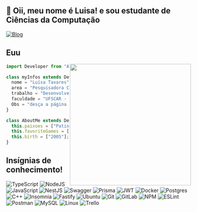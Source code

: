 ## 💜 Oii, meu nome é <strong>Luisa!</strong> e sou estudante de Ciências da Computação

[![Blog](https://img.shields.io/badge/LinkedIn-0077B5?style=for-the-badge&logo=linkedin&logoColor=white)](https://www.linkedin.com/in/luisatav/)

## Euu

<img align="right" width="330" src="https://media.giphy.com/media/bGgsc5mWoryfgKBx1u/giphy.gif" />

```js
import Developer from "Asiuly";

class myInfos extends Developer {
  nome = "Luísa Tavares";
  area = "Pesquisadora Cientifíca @ FAPESP";
  trabalho = "Desenvolvedora Backend (NestJS)";
  faculdade = "UFSCAR - Ciência da Computação desde 2023";
  Obs = "desça a página para ver minhas habilidades";
}

class AboutMe extends Desenvolvedora {
  this.paixoes = ["Patins, RPG, e Mitologia"];
  this.favoriteGames = ["Fortnite, Valorant, Minecraft!"];
  this.birth = ["2005"];
}
```

## Insígnias de conhecimento!

![TypeScript](https://img.shields.io/badge/typescript-%23007ACC.svg?style=for-the-badge&logo=typescript&logoColor=white)
![NodeJS](https://img.shields.io/badge/node.js-6DA55F?style=for-the-badge&logo=node.js&logoColor=white)
![JavaScript](https://img.shields.io/badge/javascript-%23323330.svg?style=for-the-badge&logo=javascript&logoColor=%23F7DF1E)
![NestJS](https://img.shields.io/badge/nestjs-%23E0234E.svg?style=for-the-badge&logo=nestjs&logoColor=white)
![Swagger](https://img.shields.io/badge/-Swagger-%23Clojure?style=for-the-badge&logo=swagger&logoColor=white)
![Prisma](https://img.shields.io/badge/Prisma-3982CE?style=for-the-badge&logo=Prisma&logoColor=white)
![JWT](https://img.shields.io/badge/JWT-black?style=for-the-badge&logo=JSON%20web%20tokens)
![Docker](https://img.shields.io/badge/docker-%230db7ed.svg?style=for-the-badge&logo=docker&logoColor=white)
![Postgres](https://img.shields.io/badge/postgres-%23316192.svg?style=for-the-badge&logo=postgresql&logoColor=white)
![C++](https://img.shields.io/badge/c++-%2300599C.svg?style=for-the-badge&logo=c%2B%2B&logoColor=white)
![Insomnia](https://img.shields.io/badge/Insomnia-black?style=for-the-badge&logo=insomnia&logoColor=5849BE)
![Fastify](https://img.shields.io/badge/fastify-%23000000.svg?style=for-the-badge&logo=fastify&logoColor=white)
![Ubuntu](https://img.shields.io/badge/Ubuntu-E95420?style=for-the-badge&logo=ubuntu&logoColor=white)
![Git](https://img.shields.io/badge/git-%23F05033.svg?style=for-the-badge&logo=git&logoColor=white)
![GitLab](https://img.shields.io/badge/gitlab-%23181717.svg?style=for-the-badge&logo=gitlab&logoColor=white)
![NPM](https://img.shields.io/badge/NPM-%23CB3837.svg?style=for-the-badge&logo=npm&logoColor=white)
![ESLint](https://img.shields.io/badge/ESLint-4B3263?style=for-the-badge&logo=eslint&logoColor=white)
![Postman](https://img.shields.io/badge/Postman-FF6C37?style=for-the-badge&logo=postman&logoColor=white)
![MySQL](https://img.shields.io/badge/mysql-4479A1.svg?style=for-the-badge&logo=mysql&logoColor=white)
![Linux](https://img.shields.io/badge/Linux-FCC624?style=for-the-badge&logo=linux&logoColor=black)
![Trello](https://img.shields.io/badge/Trello-%23026AA7.svg?style=for-the-badge&logo=Trello&logoColor=white)
